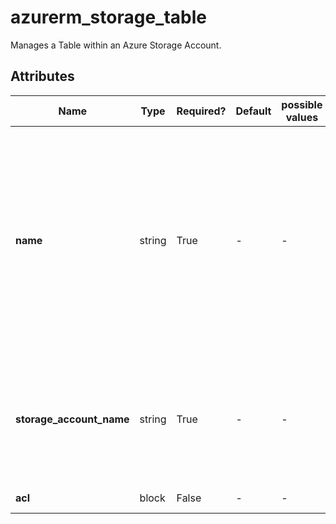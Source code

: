 # azurerm_storage_table

Manages a Table within an Azure Storage Account.

## Attributes

| Name | Type | Required? | Default  | possible values | Description |
| ---- | ---- | --------- | -------- | ----------- | ----------- |
| **name** | string | True | -  |  -  | The name of the storage table. Only Alphanumeric characters allowed, starting with a letter. Must be unique within the storage account the table is located. Changing this forces a new resource to be created. | 
| **storage_account_name** | string | True | -  |  -  | Specifies the storage account in which to create the storage table. Changing this forces a new resource to be created. | 
| **acl** | block | False | -  |  -  | One or more `acl` blocks. | 

